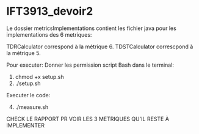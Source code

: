 # IFT3913_devoir2
Le dossier metricsImplementations contient les fichier java pour les implementations des 6 metriques:

TDRCalculator correspond à la métrique 6.
TDSTCalculator correscpond à la métrique 5.

Pour executer:
Donner les permission script Bash dans le terminal:

  1) chmod +x setup.sh
  2) ./setup.sh
     
Executer le code:

  4) ./measure.sh


  CHECK LE RAPPORT PR VOIR LES 3 METRIQUES QU'IL RESTE À IMPLEMENTER
